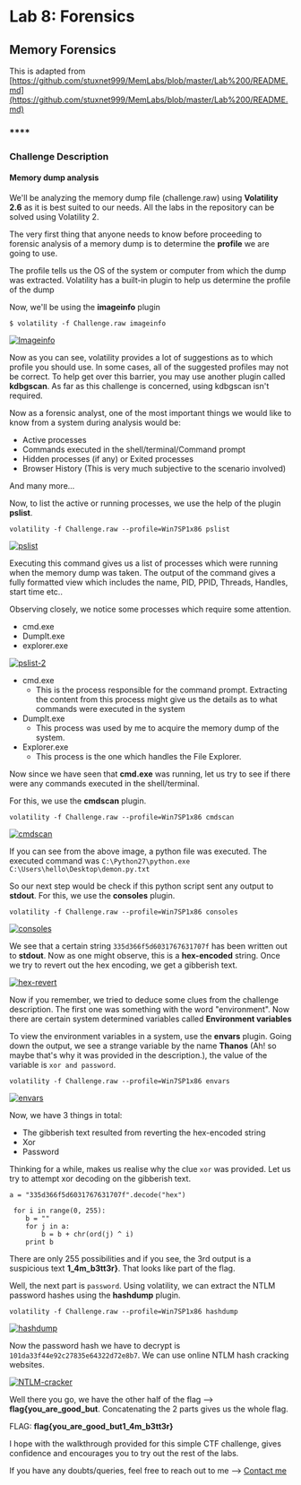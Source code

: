 # Lab 8: Forensics

## **Memory Forensics**

This is adapted from [https://github.com/stuxnet999/MemLabs/blob/master/Lab%200/README.md](https://github.com/stuxnet999/MemLabs/blob/master/Lab%200/README.md)

### \*\*\*\*

### **Challenge Description**



#### 

#### Memory dump analysis

We'll be analyzing the memory dump file \(challenge.raw\) using **Volatility 2.6** as it is best suited to our needs. All the labs in the repository can be solved using Volatility 2.

The very first thing that anyone needs to know before proceeding to forensic analysis of a memory dump is to determine the **profile** we are going to use.

The profile tells us the OS of the system or computer from which the dump was extracted. Volatility has a built-in plugin to help us determine the profile of the dump

Now, we'll be using the **imageinfo** plugin

`$ volatility -f Challenge.raw imageinfo`

[![Imageinfo](https://github.com/stuxnet999/MemLabs/raw/master/Lab%200/Images/imageinfo.png)](https://github.com/stuxnet999/MemLabs/blob/master/Lab%200/Images/imageinfo.png)

Now as you can see, volatility provides a lot of suggestions as to which profile you should use. In some cases, all of the suggested profiles may not be correct. To help get over this barrier, you may use another plugin called **kdbgscan**. As far as this challenge is concerned, using kdbgscan isn't required.

Now as a forensic analyst, one of the most important things we would like to know from a system during analysis would be:

* Active processes
* Commands executed in the shell/terminal/Command prompt
* Hidden processes \(if any\) or Exited processes
* Browser History \(This is very much subjective to the scenario involved\)

And many more...

Now, to list the active or running processes, we use the help of the plugin **pslist**.

`volatility -f Challenge.raw --profile=Win7SP1x86 pslist`

[![pslist](https://github.com/stuxnet999/MemLabs/raw/master/Lab%200/Images/pslist1.png)](https://github.com/stuxnet999/MemLabs/blob/master/Lab%200/Images/pslist1.png)

Executing this command gives us a list of processes which were running when the memory dump was taken. The output of the command gives a fully formatted view which includes the name, PID, PPID, Threads, Handles, start time etc..

Observing closely, we notice some processes which require some attention.

* cmd.exe
* DumpIt.exe
* explorer.exe

[![pslist-2](https://github.com/stuxnet999/MemLabs/raw/master/Lab%200/Images/pslist2.png)](https://github.com/stuxnet999/MemLabs/blob/master/Lab%200/Images/pslist2.png)

* cmd.exe
  * This is the process responsible for the command prompt. Extracting the content from this process might give us the details as to what commands were executed in the system
* DumpIt.exe
  * This process was used by me to acquire the memory dump of the system.
* Explorer.exe
  * This process is the one which handles the File Explorer.

Now since we have seen that **cmd.exe** was running, let us try to see if there were any commands executed in the shell/terminal.

For this, we use the **cmdscan** plugin.

`volatility -f Challenge.raw --profile=Win7SP1x86 cmdscan`

[![cmdscan](https://github.com/stuxnet999/MemLabs/raw/master/Lab%200/Images/cmdscan.png)](https://github.com/stuxnet999/MemLabs/blob/master/Lab%200/Images/cmdscan.png)

If you can see from the above image, a python file was executed. The executed command was `C:\Python27\python.exe C:\Users\hello\Desktop\demon.py.txt`

So our next step would be check if this python script sent any output to **stdout**. For this, we use the **consoles** plugin.

`volatility -f Challenge.raw --profile=Win7SP1x86 consoles`

[![consoles](https://github.com/stuxnet999/MemLabs/raw/master/Lab%200/Images/consoles.png)](https://github.com/stuxnet999/MemLabs/blob/master/Lab%200/Images/consoles.png)

We see that a certain string `335d366f5d6031767631707f` has been written out to **stdout**. Now as one might observe, this is a **hex-encoded** string. Once we try to revert out the hex encoding, we get a gibberish text.

[![hex-revert](https://github.com/stuxnet999/MemLabs/raw/master/Lab%200/Images/hexrevert.png)](https://github.com/stuxnet999/MemLabs/blob/master/Lab%200/Images/hexrevert.png)

Now if you remember, we tried to deduce some clues from the challenge description. The first one was something with the word "environment". Now there are certain system determined variables called **Environment variables**

To view the environment variables in a system, use the **envars** plugin. Going down the output, we see a strange variable by the name **Thanos** \(Ah! so maybe that's why it was provided in the description.\), the value of the variable is `xor and password`.

`volatility -f Challenge.raw --profile=Win7SP1x86 envars`

[![envars](https://github.com/stuxnet999/MemLabs/raw/master/Lab%200/Images/envars.png)](https://github.com/stuxnet999/MemLabs/blob/master/Lab%200/Images/envars.png)

Now, we have 3 things in total:

* The gibberish text resulted from reverting the hex-encoded string
* Xor
* Password

Thinking for a while, makes us realise why the clue `xor` was provided. Let us try to attempt xor decoding on the gibberish text.

```text
a = "335d366f5d6031767631707f".decode("hex")

 for i in range(0, 255):
    b = ""
    for j in a:
        b = b + chr(ord(j) ^ i)
    print b
```

There are only 255 possibilities and if you see, the 3rd output is a suspicious text **1\_4m\_b3tt3r}**. That looks like part of the flag.

Well, the next part is `password`. Using volatility, we can extract the NTLM password hashes using the **hashdump** plugin.

`volatility -f Challenge.raw --profile=Win7SP1x86 hashdump`

[![hashdump](https://github.com/stuxnet999/MemLabs/raw/master/Lab%200/Images/hashdump.png)](https://github.com/stuxnet999/MemLabs/blob/master/Lab%200/Images/hashdump.png)

Now the password hash we have to decrypt is `101da33f44e92c27835e64322d72e8b7`. We can use online NTLM hash cracking websites.

[![NTLM-cracker](https://github.com/stuxnet999/MemLabs/raw/master/Lab%200/Images/ntlm.png)](https://github.com/stuxnet999/MemLabs/blob/master/Lab%200/Images/ntlm.png)

Well there you go, we have the other half of the flag --&gt; **flag{you\_are\_good\_but**. Concatenating the 2 parts gives us the whole flag.

FLAG: **flag{you\_are\_good\_but1\_4m\_b3tt3r}**

I hope with the walkthrough provided for this simple CTF challenge, gives confidence and encourages you to try out the rest of the labs.

If you have any doubts/queries, feel free to reach out to me --&gt; [Contact me](https://github.com/stuxnet999/MemLabs#author)

